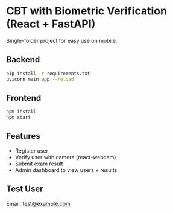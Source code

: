 # CBT with Biometric Verification (React + FastAPI)

Single-folder project for easy use on mobile.

## Backend
```bash
pip install -r requirements.txt
uvicorn main:app --reload
```

## Frontend
```bash
npm install
npm start
```

## Features
- Register user
- Verify user with camera (react-webcam)
- Submit exam result
- Admin dashboard to view users + results

## Test User
Email: test@example.com

